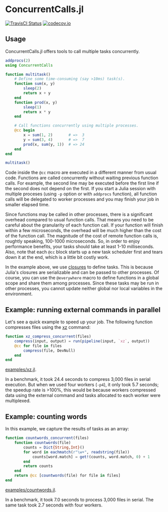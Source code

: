 # ConcurrentCalls.jl

[![TravisCI Status][travisci-img]][travisci-url]
[![codecov.io][codecov-img]][codecov-url]

## Usage

ConcurrentCalls.jl offers tools to call multiple tasks concurrently.
```julia
addprocs(2)
using ConcurrentCalls

function multitask()
    # Define some time-consuming (say >10ms) task(s).
    function sum(x, y)
        sleep(2)
        return x + y
    end
    function prod(x, y)
        sleep(1)
        return x * y
    end

    # Call functions concurrently using multiple processes.
    @cc begin
        x = sum(1, 2)       # =>  3
        y = sum(3, 4)       # =>  7
        prod(x, sum(y, 1))  # => 24
    end
end

multitask()
```

Code inside the `@cc` macro are executed in a different manner from usual code.
Functions are called concurrently without waiting previous function calls.  For
example, the second line may be executed before the first line if the second
does not depend on the first. If you start a Julia session with multiple
proceses (using `-p` option or with `addprocs` function), all function calls
will be delegated to worker processes and you may finish your job in smaller
elapsed time.

Since functions may be called in other processes, there is a significant
overhead compared to usual function calls. That means you need to be careful
about the granularity of each function call. If your function will finish within
a few microseconds, the overhead will be much higher than the cost of the
function call. The magnitude of the cost of remote function calls is, roughtly
speaking, 100-1000 microseconds. So, in order to enjoy performance benefits,
your tasks should take at least 1-10 milliseconds. Also, note that each `@cc`
block starts up a new task scheduler first and tears down it at the end, which
is a little bit costly work.

In the example above, we use [closures][closures] to define tasks. This is
because Julia's closures are serializable and can be passed to other processes.
Of course, you can use the `@everywhere` macro to define functions in a global
scope and share them among processes. Since these tasks may be run in other
processes, you cannot update neither global nor local variables in the
environment.

## Example: running external commands in parallel

Let's see a quick example to speed up your job. The following function
compresses files using the [xz](https://tukaani.org/xz/) command:
```julia
function xz_compress_concurrent(files)
    compress(input, output) = run(pipeline(input, `xz`, output))
    @cc for file in files
        compress(file, DevNull)
    end
end
```
[examples/xz.jl](/examples/xz.jl).

In a benchmark, it took 24.4 seconds to compress 3,000 files in serial
execution. But when we used four workers (`-p4`), it only took 5.7 seconds; the
speedup rate is >100%, this would be because workers compressed data using the
external command and tasks allocated to each worker were multiplexed.

## Example: counting words

In this example, we capture the results of tasks as an array:
```julia
function countwords_concurrent(files)
    function countwords(file)
        counts = Dict{String,Int}()
        for word in eachmatch(r"\w+", readstring(file))
            counts[word.match] = get!(counts, word.match, 0) + 1
        end
        return counts
    end
    return @cc [countwords(file) for file in files]
end
```
[examples/countwords.jl](/examples/countwords.jl).

In a benchmark, it took 7.0 seconds to process 3,000 files in serial.  The same
task took 2.7 seconds with four workers.

[closures]: https://docs.julialang.org/en/stable/devdocs/functions/#Closures-1
[travisci-img]: https://travis-ci.org/bicycle1885/ConcurrentCalls.jl.svg?branch=master
[travisci-url]: https://travis-ci.org/bicycle1885/ConcurrentCalls.jl
[codecov-img]: http://codecov.io/github/bicycle1885/ConcurrentCalls.jl/coverage.svg?branch=master
[codecov-url]: http://codecov.io/github/bicycle1885/ConcurrentCalls.jl?branch=master
